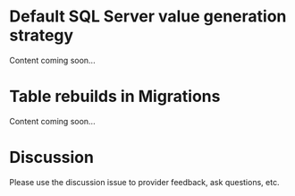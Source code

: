# Default SQL Server value generation strategy

Content coming soon...

# Table rebuilds in Migrations

Content coming soon...

# Discussion

Please use the discussion issue to provider feedback, ask questions, etc.
